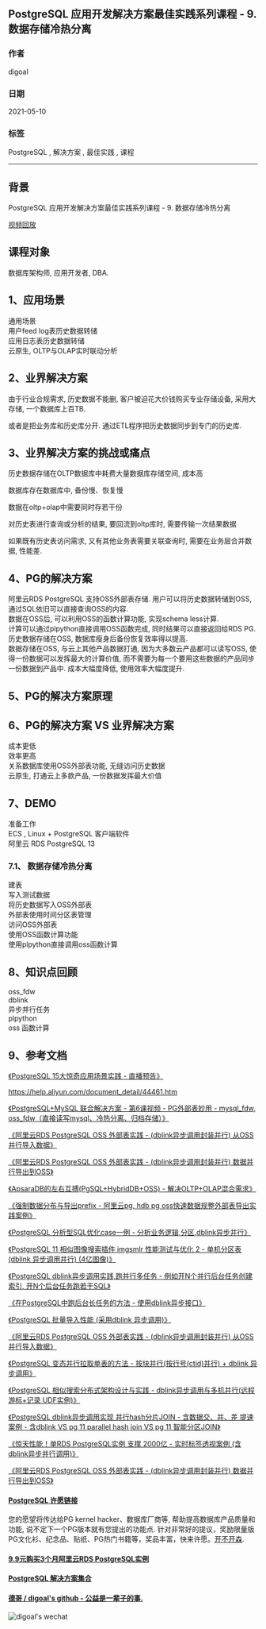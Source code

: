 ## PostgreSQL 应用开发解决方案最佳实践系列课程 - 9. 数据存储冷热分离             
                    
### 作者                    
digoal                    
                    
### 日期                    
2021-05-10                     
                    
### 标签                    
PostgreSQL , 解决方案 , 最佳实践 , 课程                     
                    
----                    
                    
## 背景                    
        
PostgreSQL 应用开发解决方案最佳实践系列课程 - 9. 数据存储冷热分离   
                    
[视频回放](xx)                  
                  
## 课程对象                    
数据库架构师, 应用开发者, DBA.                     
                    
## 1、应用场景                    
       
通用场景  
用户feed log表历史数据转储  
应用日志表历史数据转储  
云原生, OLTP与OLAP实时联动分析  
  
                    
## 2、业界解决方案      
  
由于行业合规需求, 历史数据不能删, 客户被迫花大价钱购买专业存储设备, 采用大存储, 一个数据库上百TB.  
  
或者是把业务库和历史库分开. 通过ETL程序把历史数据同步到专门的历史库.    
  
## 3、业界解决方案的挑战或痛点        
  
历史数据存储在OLTP数据库中耗费大量数据库存储空间, 成本高     
  
数据库存在数据库中, 备份慢、恢复慢    
  
数据在oltp+olap中需要同时存若干份  
  
对历史表进行查询或分析的结果, 要回流到oltp库时, 需要传输一次结果数据      
  
如果既有历史表访问需求, 又有其他业务表需要关联查询时, 需要在业务层合并数据, 性能差.   
                    
## 4、PG的解决方案          
      
阿里云RDS PostgreSQL 支持OSS外部表存储. 用户可以将历史数据转储到OSS, 通过SQL依旧可以直接查询OSS的内容.  
数据在OSS后, 可以利用OSS的函数计算功能, 实现schema less计算.  
计算可以通过plpython直接调用OSS函数完成, 同时结果可以直接返回给RDS PG.  
历史数据存储在OSS, 数据库瘦身后备份恢复效率得以提高.   
数据存储在OSS, 与云上其他产品数据打通, 因为大多数云产品都可以读写OSS, 使得一份数据可以发挥最大的计算价值, 而不需要为每一个要用这些数据的产品同步一份数据到产品中. 成本大幅度降低, 使用效率大幅度提升.     
    
    
## 5、PG的解决方案原理         
    
  
                    
## 6、PG的解决方案 VS 业界解决方案                    
           
成本更低  
效率更高  
关系数据库使用OSS外部表功能, 无缝访问历史数据  
云原生, 打通云上多款产品, 一份数据发挥最大价值  
              
## 7、DEMO                    
                    
准备工作                    
ECS , Linux + PostgreSQL 客户端软件                    
阿里云 RDS PostgreSQL 13             
              
                    
### 7.1、 数据存储冷热分离  
  
建表  
写入测试数据  
将历史数据写入OSS外部表  
外部表使用时间分区表管理  
访问OSS外部表  
使用OSS函数计算功能  
使用plpython直接调用oss函数计算  
  
## 8、知识点回顾     
    
oss_fdw  
dblink  
异步并行任务  
plpython  
oss 函数计算  
                    
## 9、参考文档                    
[《PostgreSQL 15大惊奇应用场景实践 - 直播预告》](../202009/20200903_02.md)       
    
https://help.aliyun.com/document_detail/44461.htm   
    
[《PostgreSQL+MySQL 联合解决方案 - 第6课视频 - PG外部表妙用 - mysql_fdw, oss_fdw（直接读写mysql、冷热分离、归档存储）》](../202001/20200108_01.md)    
  
[《阿里云RDS PostgreSQL OSS 外部表实践 - (dblink异步调用封装并行) 从OSS并行导入数据》](../201804/20180427_01.md)    
  
[《阿里云RDS PostgreSQL OSS 外部表实践 - (dblink异步调用封装并行) 数据并行导出到OSS》](../201709/20170906_01.md)    
  
[《ApsaraDB的左右互搏(PgSQL+HybridDB+OSS) - 解决OLTP+OLAP混合需求》](../201701/20170101_02.md)    
  
[《强制数据分布与导出prefix - 阿里云pg, hdb pg oss快速数据规整外部表导出实践案例》](../201801/20180109_01.md)    
  
[《PostgreSQL 分析型SQL优化case一例 - 分析业务逻辑,分区,dblink异步并行》](../202002/20200215_01.md)    
  
[《PostgreSQL 11 相似图像搜索插件 imgsmlr 性能测试与优化 2 - 单机分区表 (dblink 异步调用并行) (4亿图像)》](../201809/20180904_03.md)    
  
[《PostgreSQL dblink异步调用实践,跑并行多任务 - 例如开N个并行后台任务创建索引, 开N个后台任务跑若干SQL》](../201809/20180903_01.md)    
  
[《在PostgreSQL中跑后台长任务的方法 - 使用dblink异步接口》](../201806/20180621_03.md)    
  
[《PostgreSQL 批量导入性能 (采用dblink 异步调用)》](../201804/20180427_03.md)    
  
[《阿里云RDS PostgreSQL OSS 外部表实践 - (dblink异步调用封装并行) 从OSS并行导入数据》](../201804/20180427_01.md)    
  
[《PostgreSQL 变态并行拉取单表的方法 - 按块并行(按行号(ctid)并行) + dblink 异步调用》](../201804/20180410_03.md)    
  
[《PostgreSQL 相似搜索分布式架构设计与实践 - dblink异步调用与多机并行(远程 游标+记录 UDF实例)》](../201802/20180205_03.md)    
  
[《PostgreSQL dblink异步调用实现 并行hash分片JOIN - 含数据交、并、差 提速案例 - 含dblink VS pg 11 parallel hash join VS pg 11 智能分区JOIN》](../201802/20180201_02.md)    
  
[《惊天性能！单RDS PostgreSQL实例 支撑 2000亿 - 实时标签透视案例 (含dblink异步并行调用)》](../201712/20171223_01.md)    
  
[《阿里云RDS PostgreSQL OSS 外部表实践 - (dblink异步调用封装并行) 数据并行导出到OSS》](../201709/20170906_01.md)    
  
  
#### [PostgreSQL 许愿链接](https://github.com/digoal/blog/issues/76 "269ac3d1c492e938c0191101c7238216")
您的愿望将传达给PG kernel hacker、数据库厂商等, 帮助提高数据库产品质量和功能, 说不定下一个PG版本就有您提出的功能点. 针对非常好的提议，奖励限量版PG文化衫、纪念品、贴纸、PG热门书籍等，奖品丰富，快来许愿。[开不开森](https://github.com/digoal/blog/issues/76 "269ac3d1c492e938c0191101c7238216").  
  
  
#### [9.9元购买3个月阿里云RDS PostgreSQL实例](https://www.aliyun.com/database/postgresqlactivity "57258f76c37864c6e6d23383d05714ea")
  
  
#### [PostgreSQL 解决方案集合](https://yq.aliyun.com/topic/118 "40cff096e9ed7122c512b35d8561d9c8")
  
  
#### [德哥 / digoal's github - 公益是一辈子的事.](https://github.com/digoal/blog/blob/master/README.md "22709685feb7cab07d30f30387f0a9ae")
  
  
![digoal's wechat](../pic/digoal_weixin.jpg "f7ad92eeba24523fd47a6e1a0e691b59")
  
